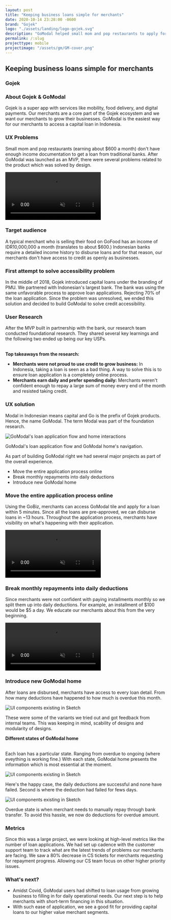 ```yaml
---
layout: post
title: "Keeping business loans simple for merchants"
date: 2020-10-14 23:28:00 -0600
brand: "Gojek"
logo: "./assets/landing/logo-gojek.svg"
description: "GoModal helped small mom and pop restaurants to apply for cash loans. This project talks about problems discovered with MVP and how designing solutions beyond interface helped boast loan application rate and repayment rate."
permalink: /:slug
projecttype: mobile
projectimage: "/assets/gm/GM-cover.png"
---
```



<section id="hero">
  <div class="container">
    <h2>Keeping business loans simple for merchants</h2>
    <h3>Gojek</h3>
  </div>
</section>
<section id="content">
  <div id="introduction" class="process-step grid-of-two small-container">
    <div>
      <h3>About Gojek & GoModal</h3>
      <p>Gojek is a super app with services like mobility, food delivery, and digital payments. Our merchants are a core part of the Gojek ecosystem and we want our merchants to grow their businesses. GoModal is the easiest way for our merchants to access a capital loan in Indonesia.</p>
    </div>
    <div>
      <h3>UX Problems</h3>
      <p>Small mom and pop restaurants (earning about $600 a month) don't have enough income documentation to get a loan from traditional banks. After GoModal was launched as an MVP, there were several problems related to the product which was solved by design.</p>
    </div>
  </div>
  <video src="/assets/gm/GM-1.mp4" autoplay muted loop></video>
  <div class="process-step">
    <h3>Target audience</h3>
    <p>
    A typical merchant who is selling their food on GoFood has an income of IDR10,000,000 a month (translates to about $600.) Indonesian banks require a detailed income history to disburse loans and for that reason, our merchants don't have access to credit as openly as businesses.
    </p>
  </div>
  <div class="process-step">
    <h3>First attempt to solve accessibility problem</h3>
    <p>
    In the middle of 2018, Gojek introduced capital loans under the branding of PMU. We partnered with Indonesian's largest bank. The bank was using the same unfavorable process to approve loan applications. Rejecting 70% of the loan application. Since the problem was unresolved, we ended this solution and decided to build GoModal to solve credit accessibility.
    </p>
  </div>
  <div class="process-step">
    <h3>User Research</h3>
    <p>
      After the MVP built in partnership with the bank, our research team conducted foundational research. They shared several key learnings and the following two ended up being our key USPs.<br><br>
      <p><b>Top takeaways from the research:</b></p>
    </p>
    <ul>
      <li><b>Merchants were not proud to use credit to grow business:</b> In Indonesia, taking a loan is seen as a bad thing. A way to solve this is to ensure loan application is a completely online process.</li>
      <li><b>Merchants earn daily and prefer spending daily:</b> Merchants weren't confident enough to repay a large sum of money every end of the month and resisted taking credit.</li>
    </ul>
  </div>
  <div class="process-step">
    <h3>UX solution</h3>
    <p>Modal in Indonesian means capital and Go is the prefix of Gojek products. Hence, the name GoModal. The term Modal was part of the foundation research.</p>
  </div>
  <div class="process-step image-container">
    <img src="/assets/gm/GM-user flows.png" alt="GoModal's loan application flow and home interactions" class="mb-24"/>
    <p>GoModal's loan application flow and GoModal home's navigation.</p>
  </div>
  <div class="process-step">
    <p>As part of building GoModal right we had several major projects as part of the overall experience.</p>
    <ul>
      <li>Move the entire application process online</li>
      <li>Break monthly repayments into daily deductions</li>
      <li>Introduce new GoModal home</li>
    </ul>
  </div>
  <div class="process-step">
    <h3>Move the entire application process online</h3>
    <p>Using the GoBiz, merchants can access GoModal tile and apply for a loan within 5 minutes. Since all the loans are pre-approved, we can disburse loans in ~13 hours. Throughout the application process, merchants have visibility on what's happening with their application.</p>
  </div>
  <div class="process-step image-container">
    <video src="/assets/gm/GM-2.mp4" autoplay muted loop class="mb-24"></video>
  </div>
  <div class="process-step">
    <h3>Break monthly repayments into daily deductions</h3>
    <p>Since merchants were not confident with paying installments monthly so we split them up into daily deductions. For example, an installment of $100 would be $5 a day. We educate our merchants about this from the very beginning.</p>
  </div>
  <div class="process-step image-container">
    <video src="/assets/gm/GM-3.mp4" autoplay muted loop class="mb-24"></video>
  </div>
  <div class="process-step">
    <h3>Introduce new GoModal home</h3>
    <p>After loans are disbursed, merchants have access to every loan detail. From how many deductions have happened to how much is overdue this month.</p>
  </div>
  <div class="process-step image-container">
    <img src="/assets/gm/GM-3.png" alt="UI components existing in Sketch" class="mb-24"/>
    <p>These were some of the variants we tried out and got feedback from internal teams. This was keeping in mind, scability of designs and modularity of designs.</p>
  </div>
  <div class="process-step">
    <p><b>Different states of GoModal home <br><br></b></p>
    <p>Each loan has a particular state. Ranging from overdue to ongoing (where eveything is working fine.) With each state, GoModal home presents the information which is most essential at the moment.</p>
  </div>
  <div class="process-step image-container">
    <img src="/assets/gm/GM-4.png" alt="UI components existing in Sketch" class="mb-24"/>
    <p>Here's the happy case, the daily deductions are successful and none have failed. Second is where the deduction had failed for fews days.</p>
  </div>
  <div class="process-step image-container">
    <img src="/assets/gm/GM-5.png" alt="UI components existing in Sketch" class="mb-24"/>
    <p>Overdue state is when merchant needs to manually repay through bank transfer. To avoid this hassle, we now do deductions for overdue amount.</p>
  </div>

  <div class="grid-of-two small-container">
    <div class="process-step">
      <h3>Metrics</h3>
      <p>Since this was a large project, we were looking at high-level metrics like the number of loan applications. We had set up cadence with the customer support team to track what are the latest trends of problems our merchants are facing. We saw a 80% decrease in CS tickets for merchants requesting for repayment progress. Allowing our CS team focus on other higher priority issues.</p>
    </div>
    <div class="process-step">
      <h3>What's next?</h3>
      <ul>
        <li>Amidst Covid, GoModal users had shifted to loan usage from growing business to filling in for daily operational needs. Our next step is to help merchants with short-term financing in this situation.</li>
        <li>With such ease of application, we see a good fit for providing capital loans to our higher value merchant segments.</li>
      </ul>
    </div>
  </div>
</section>